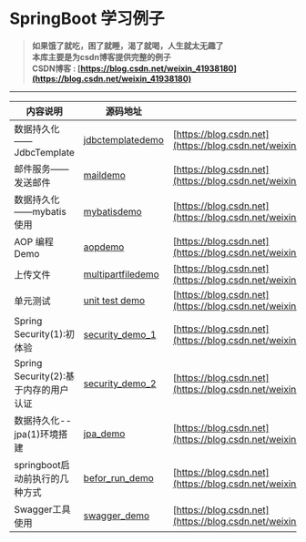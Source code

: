 # SpringBoot 学习例子
> **如果饿了就吃，困了就睡，渴了就喝，人生就太无趣了**  
> **本库主要是为csdn博客提供完整的例子**  
> **CSDN博客 : [https://blog.csdn.net/weixin_41938180](https://blog.csdn.net/weixin_41938180)**
---


内容说明  | 源码地址  | 博客地址
---- | ----- | ------ 
数据持久化——JdbcTemplate  | [jdbctemplatedemo](./jdbctemplatedemo) | [https://blog.csdn.net](https://blog.csdn.net/weixin_41938180/article/details/104656117)
邮件服务——发送邮件  | [maildemo](./maildemo) | [https://blog.csdn.net](https://blog.csdn.net/weixin_41938180/article/details/104723587)
数据持久化——mybatis使用 | [mybatisdemo](./mybatisdemo) |[https://blog.csdn.net](https://blog.csdn.net/weixin_41938180/article/details/104747564)
AOP 编程Demo | [aopdemo](./aopdemo) | [https://blog.csdn.net](https://blog.csdn.net/weixin_41938180/article/details/105008986)
上传文件 | [multipartfiledemo](./multipartfiledemo) | [https://blog.csdn.net](https://blog.csdn.net/weixin_41938180/article/details/105125204)
单元测试 | [unit test demo](./mybatisdemo) | [https://blog.csdn.net](https://blog.csdn.net/weixin_41938180/article/details/105128061)
Spring Security(1):初体验 | [security_demo_1](./security_demo_1) | [https://blog.csdn.net](https://blog.csdn.net/weixin_41938180/article/details/105372811)
Spring Security(2):基于内存的用户认证 | [security_demo_2](./security_demo_2) | [https://blog.csdn.net](https://blog.csdn.net/weixin_41938180/article/details/105393735)
数据持久化--jpa(1)环境搭建 | [jpa_demo](./jpa_demo) | [https://blog.csdn.net](https://blog.csdn.net/weixin_41938180/article/details/105817121)
springboot启动前执行的几种方式 | [befor_run_demo](./befor_run_demo) | [https://blog.csdn.net](https://blog.csdn.net/weixin_41938180/article/details/106186782)
Swagger工具使用 | [swagger_demo](./swaggerdemo) | [https://blog.csdn.net](https://blog.csdn.net/weixin_41938180/article/details/106604329)